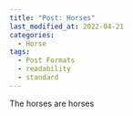 ```yaml
---
title: "Post: Horses"
last_modified_at: 2022-04-21
categories:
  - Horse
tags:
  - Post Formats
  - readability
  - standard
---
```


The horses are horses